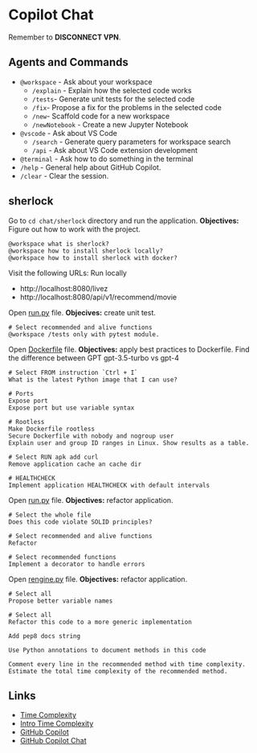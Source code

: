 # Copilot Chat

Remember to **DISCONNECT VPN**.

## Agents and Commands

* `@workspace` - Ask about your workspace
	* `/explain` - Explain how the selected code works
	* `/tests`- Generate unit tests for the selected code
	* `/fix`- Propose a fix for the problems in the selected code
	* `/new`- Scaffold code for a new workspace
	* `/newNotebook` - Create a new Jupyter Notebook
* `@vscode` - Ask about VS Code
	* `/search` - Generate query parameters for workspace search
	* `/api` - Ask about VS Code extension development
* `@terminal` - Ask how to do something in the terminal
* `/help` - General help about GitHub Copilot.
* `/clear` - Clear the session.

## sherlock

Go to `cd chat/sherlock` directory and run the application. **Objectives:** Figure out how to work with the project.

```
@workspace what is sherlock?
@workspace how to install sherlock locally?
@workspace how to install sherlock with docker?
```

Visit the following URLs: Run locally

- http://localhost:8080/livez
- http://localhost:8080/api/v1/recommend/movie

Open [run.py](sherlock/app/run.py) file. **Objecives:** create unit test.

```
# Select recommended and alive functions
@workspace /tests only with pytest module.
```

Open [Dockerfile](sherlock/Dockerfile) file. **Objectives:** apply best practices to Dockerfile. Find the difference between GPT gpt-3.5-turbo vs gpt-4

```
# Select FROM instruction `Ctrl + I`
What is the latest Python image that I can use?

# Ports
Expose port
Expose port but use variable syntax

# Rootless
Make Dockerfile rootless
Secure Dockerfile with nobody and nogroup user
Explain user and group ID ranges in Linux. Show results as a table.

# Select RUN apk add curl
Remove application cache an cache dir

# HEALTHCHECK
Implement application HEALTHCHECK with default intervals
```

Open [run.py](sherlock/app/run.py) file. **Objectives:** refactor application.

```
# Select the whole file
Does this code violate SOLID principles?

# Select recommended and alive functions
Refactor

# Select recommended functions
Implement a decorator to handle errors
```

Open [rengine.py](sherlock/app/rengine.py) file. **Objectives:** refactor application.

```
# Select all
Propose better variable names

# Select all
Refactor this code to a more generic implementation

Add pep8 docs string

Use Python annotations to document methods in this code

Comment every line in the recommended method with time complexity. Estimate the total time complexity of the recommended method.
```

## Links

- [Time Complexity](https://www.desmos.com/calculator/xpfyjl1lbn)
- [Intro Time Complexity](https://victoria.dev/blog/a-coffee-break-introduction-to-time-complexity-of-algorithms/)
- [GitHub Copilot](https://docs.github.com/en/copilot/configuring-github-copilot/configuring-github-copilot-in-your-environment?tool=vscode)
- [GitHub Copilot Chat](https://learn.microsoft.com/en-us/visualstudio/ide/visual-studio-github-copilot-chat?view=vs-2022)
